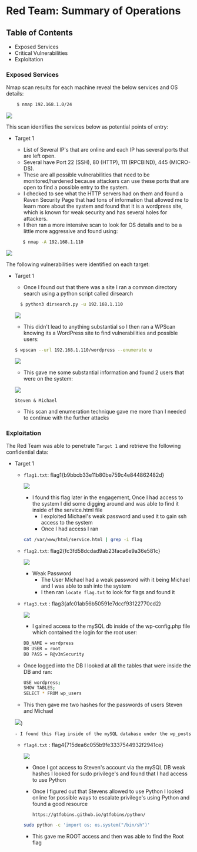 # Red Team: Summary of Operations

## Table of Contents
- Exposed Services
- Critical Vulnerabilities
- Exploitation

### Exposed Services

Nmap scan results for each machine reveal the below services and OS details:


  ```bash
      $ nmap 192.168.1.0/24
  ```
![](https://github.com/garrettduardo123/Final-Project/blob/main/Resources/Capture.PNG)

This scan identifies the services below as potential points of entry:
- Target 1
  - List of Several IP's that are online and each IP has several ports that   are left open.
  - Several have Port 22 (SSH), 80 (HTTP), 111 (RPCBIND), 445 (MICRO-DS).
  - These are all possible vulnerabilities that need to be monitored/hardened because attackers can use these ports that are open to find a possible entry to the system.
  - I checked to see what the HTTP servers had on them and found a Raven Security Page that had tons of information that allowed me to learn more about the system and found that it is a wordpress site, which is known for weak security and has several holes for attackers.
  - I then ran a more intensive scan to look for OS details and to be a little more aggressive and found using:


   ```bash
      $ nmap -A 192.168.1.110
   ```

![](https://github.com/garrettduardo123/Final-Project/blob/main/Resources/Capture1.PNG)

The following vulnerabilities were identified on each target:
- Target 1
  - Once I found out that there was a site I ran a common directory search using a python script called dirsearch

  ```bash
    $ python3 dirsearch.py -u 192.168.1.110
  ```
  
  ![](https://github.com/garrettduardo123/Final-Project/blob/main/Resources/dirsearch.PNG)
  
  - This didn't lead to anything substantial so I then ran a WPScan knowing its a WordPress site to find vulnerabilities and possible users:

  ```bash
  $ wpscan --url 192.168.1.110/wordpress --enumerate u
  ```
   ![](https://github.com/garrettduardo123/Final-Project/blob/main/Resources/wpscan.PNG)
  
  - This gave me some substantial information and found 2 users that were on the system:


  ![](https://github.com/garrettduardo123/Final-Project/blob/main/Resources/users.PNG)

	`Steven & Michael`

  - This scan and enumeration technique gave me more than I needed to continue with the further attacks


### Exploitation

The Red Team was able to penetrate `Target 1` and retrieve the following confidential data:
- Target 1
  - `flag1.txt`: flag1{b9bbcb33e11b80be759c4e844862482d}
  
	![](https://github.com/garrettduardo123/Final-Project/blob/main/Resources/flag1.PNG)
    - I found this flag later in the engagement, Once I had access to the system I did some digging around and was able to find it inside of the service.html file
      - I exploited Michael's weak password and used it to gain ssh access to the system
      - Once I had access I ran
      
	```bash
	cat /var/www/html/service.html | grep -i flag
	```

  - `flag2.txt`: flag2{fc3fd58dcdad9ab23faca6e9a36e581c}

	![](https://github.com/garrettduardo123/Final-Project/blob/main/Resources/flag2.PNG)
    - Weak Password
      - The User Michael had a weak password with it being Michael and I was able to ssh into the system
      - I then ran `locate flag.txt` to look for flags and found it

  - `flag3.txt` : flag3{afc01ab56b50591e7dccf93122770cd2}

	![](https://github.com/garrettduardo123/Final-Project/blob/main/Resources/flag3.PNG)
      - I gained access to the mySQL db inside of the wp-config.php file which contained the login for the root user:

    ```bash
	DB_NAME = wordpress
	DB USER = root
	DB PASS = R@v3nSecurity
    ```
   - Once logged into the DB I looked at all the tables that were inside the DB and ran:

       ```bash
       USE wordpress;
       SHOW TABLES;
       SELECT * FROM wp_users
       ```
       
       
   - This then gave me two hashes for the passwords of users Steven and Michael
      
    ![](https://github.com/garrettduardo123/Final-Project/blob/main/Resources/hashes.PNG))

      - I found this flag inside of the mySQL database under the wp_posts

  - `flag4.txt` : flag4{715dea6c055b9fe3337544932f2941ce}

	![](https://github.com/garrettduardo123/Final-Project/blob/main/Resources/flag4.PNG)
      - Once I got access to Steven's account via the mySQL DB weak hashes I looked for sudo privilege's and found that I had access to use Python
      - Once I figured out that Stevens allowed to use Python I looked online for possible ways to escalate privilege's using Python and found a good resource

        `https://gtfobins.github.io/gtfobins/python/`

      ```bash
      sudo python -c 'import os; os.system("/bin/sh")'
      ```

     - This gave me ROOT access and then was able to find the Root flag
